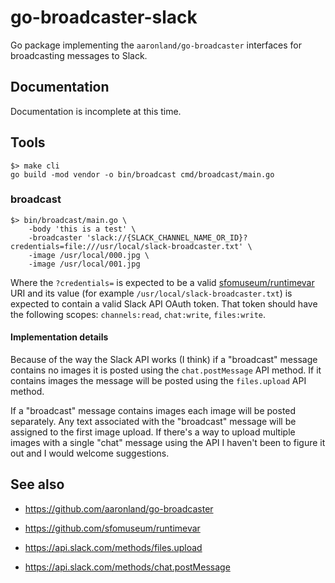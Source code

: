 # go-broadcaster-slack

Go package implementing the `aaronland/go-broadcaster` interfaces for broadcasting messages to Slack.

## Documentation

Documentation is incomplete at this time.

## Tools

```
$> make cli
go build -mod vendor -o bin/broadcast cmd/broadcast/main.go
```

### broadcast

```
$> bin/broadcast/main.go \
	-body 'this is a test' \
	-broadcaster 'slack://{SLACK_CHANNEL_NAME_OR_ID}?credentials=file:///usr/local/slack-broadcaster.txt' \
	-image /usr/local/000.jpg \
	-image /usr/local/001.jpg	
```

Where the `?credentials=` is expected to be a valid [sfomuseum/runtimevar](https://github.com/sfomuseum/runtimevar) URI and its value (for example `/usr/local/slack-broadcaster.txt`) is expected to contain a valid Slack API OAuth token. That token should have the following scopes: `channels:read`, `chat:write`, `files:write`.

#### Implementation details

Because of the way the Slack API works (I think) if a "broadcast" message contains no images it is posted using the `chat.postMessage` API method. If it contains images the message will be posted using the `files.upload` API method.

If a "broadcast" message contains images each image will be posted separately. Any text associated with the "broadcast" message will be assigned to the first image upload. If there's a way to upload multiple images with a single "chat" message using the API I haven't been to figure it out and I would welcome suggestions.

## See also

* https://github.com/aaronland/go-broadcaster
* https://github.com/sfomuseum/runtimevar

* https://api.slack.com/methods/files.upload
* https://api.slack.com/methods/chat.postMessage